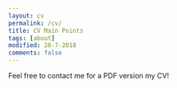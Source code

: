 ```yaml
---
layout: cv
permalink: /cv/
title: CV Main Points
tags: [about]
modified: 20-7-2018
comments: false
---
```


Feel free to contact me for a PDF version my CV!